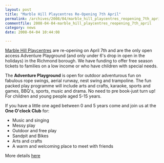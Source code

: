 ```yaml
---
layout: post
title: "Marble Hill Playcentres Re-Opening 7th April"
permalink: /archives/2008/04/marble_hill_playcentres_reopening_7th_april.html
commentfile: 2008-04-04-marble_hill_playcentres_reopening_7th_april
category: news
date: 2008-04-04 10:44:08

---
```


[Marble Hill Playcentres](/directory/childrens/200704291443) are re-opening on April 7th and are the only open access Adventure Playground (and only under 6's drop in open in the holidays) in the Richmond borough. We have funding to offer free season tickets to families on a low income or who have children with special needs.

The **Adventure Playground** is open for outdoor adventurous fun on fabulous rope swings, aerial runway, nest swing and trampoline. The fun packed play programme will include arts and crafts, karaoke, sports and games, BBQ's, sports, music and drama. No need to pre book-just turn up! For children and young people aged 5-15 years.

If you have a little one aged between 0 and 5 years come and join us at the **One O'clock Club** for:

-   Music and singing
-   Messy play
-   Outdoor and free play
-   Sandpit and Bikes
-   Arts and crafts
-   A warm and welcoming place to meet with friends

More details [here](/directory/childrens/200704291443)
